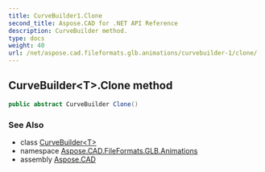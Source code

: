 ```yaml
---
title: CurveBuilder1.Clone
second_title: Aspose.CAD for .NET API Reference
description: CurveBuilder method. 
type: docs
weight: 40
url: /net/aspose.cad.fileformats.glb.animations/curvebuilder-1/clone/
---
```

## CurveBuilder&lt;T&gt;.Clone method

```csharp
public abstract CurveBuilder Clone()
```

### See Also

* class [CurveBuilder&lt;T&gt;](../)
* namespace [Aspose.CAD.FileFormats.GLB.Animations](../../../aspose.cad.fileformats.glb.animations/)
* assembly [Aspose.CAD](../../../)


